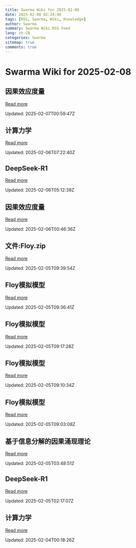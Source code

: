 ```yaml
---
title: Swarma Wiki for 2025-02-08
date: 2025-02-08 02:24:48
tags: [RSS, Swarma, Wiki, Knowledge]
author: Swarma
summary: Swarma Wiki RSS Feed
lang: zh-CN
categories: Swarma
sitemap: true
comments: true
---
```


# Swarma Wiki for 2025-02-08

## 因果效应度量
[Read more](https://wiki.swarma.org/index.php?title=%E5%9B%A0%E6%9E%9C%E6%95%88%E5%BA%94%E5%BA%A6%E9%87%8F&diff=41579&oldid=41546)

Updated: 2025-02-07T00:59:47Z

## 计算力学
[Read more](https://wiki.swarma.org/index.php?title=%E8%AE%A1%E7%AE%97%E5%8A%9B%E5%AD%A6&diff=41565&oldid=41532)

Updated: 2025-02-06T07:22:40Z

## DeepSeek-R1
[Read more](https://wiki.swarma.org/index.php?title=DeepSeek-R1&diff=41547&oldid=41533)

Updated: 2025-02-06T05:12:39Z

## 因果效应度量
[Read more](https://wiki.swarma.org/index.php?title=%E5%9B%A0%E6%9E%9C%E6%95%88%E5%BA%94%E5%BA%A6%E9%87%8F&diff=41546&oldid=41492)

Updated: 2025-02-06T00:46:36Z

## 文件:Floy.zip
[Read more](https://wiki.swarma.org/index.php?title=%E6%96%87%E4%BB%B6:Floy.zip&diff=41544&oldid=0)

Updated: 2025-02-05T09:39:54Z

## Floy模拟模型
[Read more](https://wiki.swarma.org/index.php?title=Floy%E6%A8%A1%E6%8B%9F%E6%A8%A1%E5%9E%8B&diff=41543&oldid=41541)

Updated: 2025-02-05T09:36:41Z

## Floy模拟模型
[Read more](https://wiki.swarma.org/index.php?title=Floy%E6%A8%A1%E6%8B%9F%E6%A8%A1%E5%9E%8B&diff=41541&oldid=41539)

Updated: 2025-02-05T09:17:28Z

## Floy模拟模型
[Read more](https://wiki.swarma.org/index.php?title=Floy%E6%A8%A1%E6%8B%9F%E6%A8%A1%E5%9E%8B&diff=41539&oldid=41538)

Updated: 2025-02-05T09:10:34Z

## Floy模拟模型
[Read more](https://wiki.swarma.org/index.php?title=Floy%E6%A8%A1%E6%8B%9F%E6%A8%A1%E5%9E%8B&diff=41538&oldid=40389)

Updated: 2025-02-05T09:03:08Z

## 基于信息分解的因果涌现理论
[Read more](https://wiki.swarma.org/index.php?title=%E5%9F%BA%E4%BA%8E%E4%BF%A1%E6%81%AF%E5%88%86%E8%A7%A3%E7%9A%84%E5%9B%A0%E6%9E%9C%E6%B6%8C%E7%8E%B0%E7%90%86%E8%AE%BA&diff=41537&oldid=39962)

Updated: 2025-02-05T03:48:51Z

## DeepSeek-R1
[Read more](https://wiki.swarma.org/index.php?title=DeepSeek-R1&diff=41533&oldid=41497)

Updated: 2025-02-05T02:17:07Z

## 计算力学
[Read more](https://wiki.swarma.org/index.php?title=%E8%AE%A1%E7%AE%97%E5%8A%9B%E5%AD%A6&diff=41532&oldid=41529)

Updated: 2025-02-04T00:18:26Z

